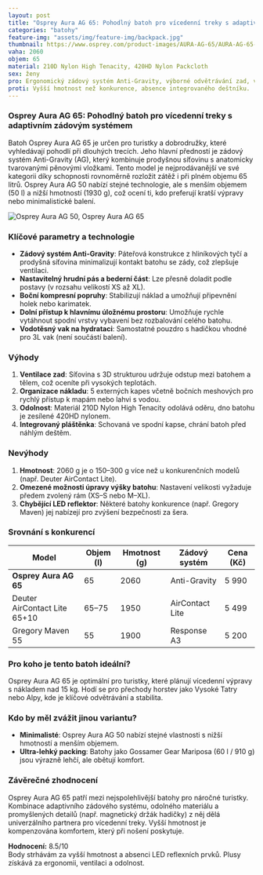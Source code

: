 ```yaml
---
layout: post
title: "Osprey Aura AG 65: Pohodlný batoh pro vícedenní treky s adaptivním zádovým systémem"
categories: "batohy"
feature-img: "assets/img/feature-img/backpack.jpg"
thumbnail: https://www.osprey.com/product-images/AURA-AG-65/AURA-AG-65-F15-HERO.jpg
vaha: 2060
objem: 65
material: 210D Nylon High Tenacity, 420HD Nylon Packcloth
sex: ženy
pro: Ergonomický zádový systém Anti-Gravity, výborné odvětrávání zad, variabilní úložný prostor s bočním přístupem.
proti: Vyšší hmotnost než konkurence, absence integrovaného deštníku.
---
```


### Osprey Aura AG 65: Pohodlný batoh pro vícedenní treky s adaptivním zádovým systémem

Batoh Osprey Aura AG 65 je určen pro turistky a dobrodružky, které vyhledávají pohodlí při dlouhých trecích. Jeho hlavní předností je zádový systém Anti-Gravity (AG), který kombinuje prodyšnou síťovinu s anatomicky tvarovanými pěnovými vložkami. Tento model je nejprodávanější ve své kategorii díky schopnosti rovnoměrně rozložit zátěž i při plném objemu 65 litrů. Osprey Aura AG 50 nabízí stejné technologie, ale s menším objemem (50 l) a nižší hmotností (1930 g), což ocení ti, kdo preferují kratší výpravy nebo minimalistické balení.

![Osprey Aura AG 50, Osprey Aura AG 65](https://res.cloudinary.com/dvwv5cne3/image/fetch/w_auto,h_450,c_fill,g_auto,f_auto,q_auto/https://www.osprey.com/product-images/AURA-AG-65/AURA-AG-65-F15-HERO.jpg)

### Klíčové parametry a technologie  
- **Zádový systém Anti-Gravity**: Páteřová konstrukce z hliníkových tyčí a prodyšná síťovina minimalizují kontakt batohu se zády, což zlepšuje ventilaci.  
- **Nastavitelný hrudní pás a bederní část**: Lze přesně doladit podle postavy (v rozsahu velikostí XS až XL).  
- **Boční kompresní popruhy**: Stabilizují náklad a umožňují připevnění holek nebo karimatek.  
- **Dolní přístup k hlavnímu úložnému prostoru**: Umožňuje rychle vytáhnout spodní vrstvy vybavení bez rozbalování celého batohu.  
- **Vodotěsný vak na hydrataci**: Samostatné pouzdro s hadičkou vhodné pro 3L vak (není součástí balení).  

### Výhody  
1. **Ventilace zad**: Síťovina s 3D strukturou udržuje odstup mezi batohem a tělem, což oceníte při vysokých teplotách.  
2. **Organizace nákladu**: 5 externých kapes včetně bočních meshových pro rychlý přístup k mapám nebo lahvi s vodou.  
3. **Odolnost**: Materiál 210D Nylon High Tenacity odolává oděru, dno batohu je zesílené 420HD nylonem.  
4. **Integrovaný pláštěnka**: Schovaná ve spodní kapse, chrání batoh před náhlým deštěm.  

### Nevýhody  
1. **Hmotnost**: 2060 g je o 150–300 g více než u konkurenčních modelů (např. Deuter AirContact Lite).  
2. **Omezené možnosti úpravy výšky batohu**: Nastavení velikosti vyžaduje předem zvolený rám (XS–S nebo M–XL).  
3. **Chybějící LED reflektor**: Některé batohy konkurence (např. Gregory Maven) jej nabízejí pro zvýšení bezpečnosti za šera.  

### Srovnání s konkurencí  
| Model                | Objem (l) | Hmotnost (g) | Zádový systém        | Cena (Kč) |  
|----------------------|-----------|--------------|----------------------|-----------|  
| **Osprey Aura AG 65**| 65        | 2060         | Anti-Gravity         | 5 990     |  
| Deuter AirContact Lite 65\+10 | 65–75 | 1950         | AirContact Lite      | 5 499     |  
| Gregory Maven 55     | 55        | 1900         | Response A3          | 5 200     |  

### Pro koho je tento batoh ideální?  
Osprey Aura AG 65 je optimální pro turistky, které plánují vícedenní výpravy s nákladem nad 15 kg. Hodí se pro přechody horstev jako Vysoké Tatry nebo Alpy, kde je klíčové odvětrávání a stabilita.  

### Kdo by měl zvážit jinou variantu?  
- **Minimalisté**: Osprey Aura AG 50 nabízí stejné vlastnosti s nižší hmotností a menším objemem.  
- **Ultra-lehký packing**: Batohy jako Gossamer Gear Mariposa (60 l / 910 g) jsou výrazně lehčí, ale obětují komfort.  

### Závěrečné zhodnocení  
Osprey Aura AG 65 patří mezi nejspolehlivější batohy pro náročné turistky. Kombinace adaptivního zádového systému, odolného materiálu a promyšlených detailů (např. magnetický držák hadičky) z něj dělá univerzálního partnera pro vícedenní treky. Vyšší hmotnost je kompenzována komfortem, který při nošení poskytuje.  

**Hodnocení:** 8.5/10  
Body strhávám za vyšší hmotnost a absenci LED reflexních prvků. Plusy získává za ergonomii, ventilaci a odolnost.